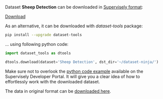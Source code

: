 Dataset **Sheep Detection** can be downloaded in [Supervisely format](https://developer.supervisely.com/api-references/supervisely-annotation-json-format):

 [Download](https://assets.supervisely.com/supervisely-supervisely-assets-public/teams_storage/3/I/8j/hfW7PmyCCLD972AHjLt6QFOitHUciF2dIGTwLM9PFhNLgALLiRwwDRQfEPHwIFZbH5rxYb6iSqeXBn6e4RFygKTQNFECLJxC5rQD2CyhLzUIaDAAtdt9RNTDXP2M.tar)

As an alternative, it can be downloaded with *dataset-tools* package:
``` bash
pip install --upgrade dataset-tools
```

... using following python code:
``` python
import dataset_tools as dtools

dtools.download(dataset='Sheep Detection', dst_dir='~/dataset-ninja/')
```
Make sure not to overlook the [python code example](https://developer.supervisely.com/getting-started/python-sdk-tutorials/iterate-over-a-local-project) available on the Supervisely Developer Portal. It will give you a clear idea of how to effortlessly work with the downloaded dataset.

The data in original format can be [downloaded here](https://www.kaggle.com/datasets/andrewmvd/sheep-detection/download?datasetVersionNumber=1).